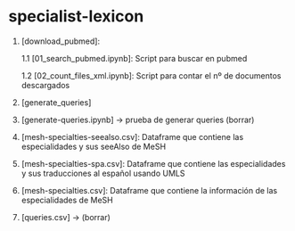 # specialist-lexicon

1. [download_pubmed]: 
 
    1.1 [01_search_pubmed.ipynb]: Script para buscar en pubmed
    
    1.2 [02_count_files_xml.ipynb]: Script para contar el nº de documentos descargados
  
2. [generate_queries]
3. [generate-queries.ipynb] -> prueba de generar queries (borrar)
4. [mesh-specialties-seealso.csv]: Dataframe que contiene las especialidades y sus seeAlso de MeSH

5. [mesh-specialties-spa.csv]: Dataframe que contiene las especialidades y sus traducciones al español usando UMLS

6. [mesh-specialties.csv]: Dataframe que contiene la información de las especialidades de MeSH

7. [queries.csv] -> (borrar)
